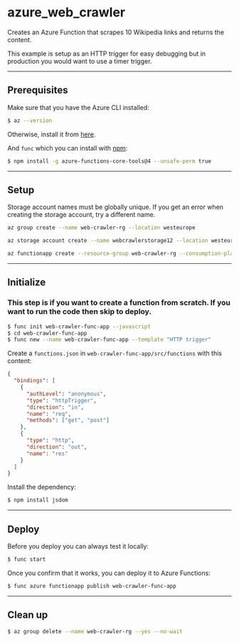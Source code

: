 # azure_web_crawler

Creates an Azure Function that scrapes 10 Wikipedia links and returns the content.

This example is setup as an HTTP trigger for easy debugging but in production you would want to use a timer trigger.

---

## Prerequisites

Make sure that you have the Azure CLI installed:

```bash
$ az --version
```

Otherwise, install it from [here](https://learn.microsoft.com/en-us/cli/azure/install-azure-cli).

And `func` which you can install with [npm](https://www.npmjs.com/package/azure-functions-core-tools):

```bash
$ npm install -g azure-functions-core-tools@4 --unsafe-perm true
```

---

## Setup

Storage account names must be globally unique. If you get an error when creating the storage account, try a different name.

```bash
az group create --name web-crawler-rg --location westeurope

az storage account create --name webcrawlerstorage12 --location westeurope --resource-group web-crawler-rg --sku Standard_LRS

az functionapp create --resource-group web-crawler-rg --consumption-plan-location westeurope --runtime node --runtime-version 20 --functions-version 4 --name web-crawler-func-app --storage-account webcrawlerstorage12 --os-type Linux
``` 

---

## Initialize

### This step is if you want to create a function from scratch. If you want to run the code then skip to deploy.

```bash
$ func init web-crawler-func-app --javascript
$ cd web-crawler-func-app
$ func new --name web-crawler-func-app --template "HTTP trigger"
```

Create a `functions.json` in `web-crawler-func-app/src/functions` with this content:

```json
{
  "bindings": [
    {
      "authLevel": "anonymous",
      "type": "httpTrigger",
      "direction": "in",
      "name": "req",
      "methods": ["get", "post"]
    },
    {
      "type": "http",
      "direction": "out",
      "name": "res"
    }
  ]
}
```

Install the dependency:

```bash
$ npm install jsdom
```

---

## Deploy

Before you deploy you can always test it locally:

```bash
$ func start
```

Once you confirm that it works, you can deploy it to Azure Functions:

```bash
$ func azure functionapp publish web-crawler-func-app
```

---

##  Clean up

```bash
$ az group delete --name web-crawler-rg --yes --no-wait
```
